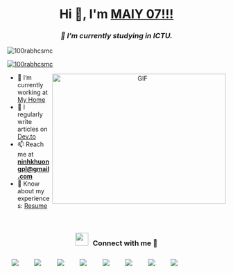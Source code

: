 <h1 align="center">Hi 👋, I'm <a href="https://100rabhcsmc.github.io/Me.io/" target="blank">MAIY 07!!!</a></h1>
<h3 align="center"><i>🌱 I’m currently studying in ICTU.</i></h3>

<p align="left">
  <img src="https://komarev.com/ghpvc/?username=100rabhcsmc&label=Profile%20views&color=0e75b6&style=flat" alt="100rabhcsmc" />
</p>

<p align="left">
  <a href="https://twitter.com/100rabhcsmc" target="blank">
    <img src="https://img.shields.io/twitter/follow/100rabhcsmc?logo=twitter&style=for-the-badge" alt="100rabhcsmc" />
  </a>
</p>

<a target="_blank" align="center">
  <img align="right" height="300" width="400" alt="GIF" src="https://media.giphy.com/media/SWoSkN6DxTszqIKEqv/giphy.gif">
</a>

- 🔭 I’m currently working at <a href="https://phoenix.tech/griffyn/" target="blank">My Home</a>
- 📝 I regularly write articles on [Dev.to](https://dev.to/100rabhcsmc)
- 📫 Reach me at <strong>ninhkhuongpl@gmail.com</strong>
- 📄 Know about my experiences: <a href="https://github.com/100rabhcsmc/Me.io/blob/master/01SaurabhChavanReactNativeResume.pdf" target="blank">Resume</a>
<br/>

<h3 align="center"><img src="https://media.giphy.com/media/iY8CRBdQXODJSCERIr/giphy.gif" width="30" height="30" style="margin-right: 10px;">Connect with me 🤝</h3>

<p align="center">
  <div align="center" class="icons-social" style="display: flex; justify-content: space-between; width: 80%;">
    <a style="margin: 10px;" target="_blank" href="https://www.linkedin.com/in/saurabhmchavan/">
      <img src="https://img.icons8.com/doodle/40/000000/linkedin--v2.png">
    </a>
    <a style="margin: 10px;" target="_blank" href="https://github.com/100rabhcsmc">
      <img src="https://img.icons8.com/doodle/40/000000/github--v1.png">
    </a>
    <a style="margin: 10px;" target="_blank" href="https://stackoverflow.com/users/12053852/saurabh-chavan?tab=profile">
      <img src="https://img.icons8.com/external-tal-revivo-color-tal-revivo/40/000000/external-stack-overflow-is-a-question-and-answer-site-for-professional-logo-color-tal-revivo.png">
    </a>
    <a style="margin: 10px;" target="_blank" href="https://dev.to/100rabhcsmc">
      <img src="https://img.icons8.com/external-sketchy-juicy-fish/0.6x/external-blog-online-services-sketchy-sketchy-juicy-fish.png">
    </a>
    <a style="margin: 10px;" target="_blank" href="https://instagram.com/100rabhch">
      <img src="https://img.icons8.com/doodle/40/000000/instagram-new--v2.png">
    </a>
    <a style="margin: 10px;" target="_blank" href="https://twitter.com/100rabhcsmc">
      <img src="https://img.icons8.com/doodle/1x/twitter-squared--v2.png">
    </a>
    <a style="margin: 10px;" target="_blank" href="https://www.youtube.com/channel/UC-ZdNkKNHC6KguDqNFKO2Nw?view_as=subscriber">
      <img src="https://img.icons8.com/doodle/1x/youtube--v2.png">
    </a>
    <a style="margin: 10px;" target="_blank" href="https://github.com/100rabhcsmc/Me.io/blob/master/01SaurabhChavanReactNativeResume.pdf">
      <img src="https://img.icons8.com/plasticine/0.5x/resume.png">
    </a>
  </div>
</p>
